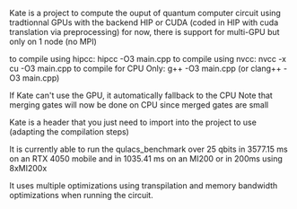Kate is a project to compute the ouput of quantum computer circuit using tradtionnal GPUs with the backend HIP or CUDA (coded in HIP with cuda translation via preprocessing)
for now, there is support for multi-GPU but only on 1 node (no MPI)

to compile using hipcc: hipcc -O3 main.cpp
to compile using nvcc: nvcc -x cu -O3 main.cpp
to compile for CPU Only: g++ -O3 main.cpp (or clang++ -O3 main.cpp)

If Kate can't use the GPU, it automatically fallback to the CPU
Note that merging gates will now be done on CPU since merged gates are small

Kate is a header that you just need to import into the project to use (adapting the compilation steps)

It is currently able to run the qulacs_benchmark over 25 qbits in 3577.15 ms on an RTX 4050 mobile and in 1035.41 ms on an MI200 or in 200ms using 8xMI200x

It uses multiple optimizations using transpilation and memory bandwidth optimizations when running the circuit.
